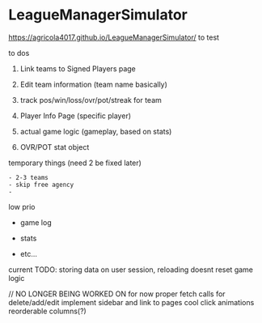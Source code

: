 # LeagueManagerSimulator

https://agricola4017.github.io/LeagueManagerSimulator/
to test 

to dos

1. Link teams to Signed Players page 

2. Edit team information (team name basically)

3. track pos/win/loss/ovr/pot/streak for team

4. Player Info Page (specific player)

5. actual game logic (gameplay, based on stats)

6. OVR/POT stat object



temporary things (need 2 be fixed later)

	- 2-3 teams
	- skip free agency
	- 




low prio

* game log

* stats

* etc...

current TODO:
storing data on user session, reloading doesnt reset
game logic

// NO LONGER BEING WORKED ON for now
proper fetch calls for delete/add/edit
implement sidebar and link to pages
cool click animations
reorderable columns(?)
